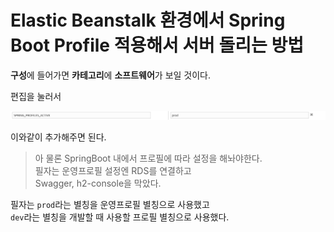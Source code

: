 # Elastic Beanstalk 환경에서 Spring Boot Profile 적용해서 서버 돌리는 방법

**구성**에 들어가면 **카테고리**에 **소프트웨어**가 보일 것이다.

편집을 눌러서

![](../../img/eb-profile.png)

이와같이 추가해주면 된다.
> 아 물론 SpringBoot 내에서 프로필에 따라 설정을 해놔야한다.  
필자는 운영프로필 설정엔 RDS를 연결하고  
Swagger, h2-console을 막았다.

필자는 `prod`라는 별칭을 운영프로필 별칭으로 사용했고  
`dev`라는 별칭을 개발할 때 사용할 프로필 별칭으로 사용했다.